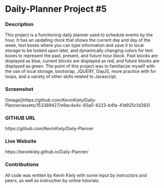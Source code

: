 <h1>Daily-Planner Project #5</h1>

<h3>Description</h3>
This project is a functioning daily planner used to schedule events by the hour. It has an updating clock that shows the current day and day of the week, text boxes where you can type information and save it to local storage to be looked upon later, and dynamically changing colors for text boxes to represent the past, present, and future hour block. Past blocks are displayed as blue, current blocks are displayed as red, and future blocks are displayed as green. The point of this project was to familiarize myself with the use of local storage, bootstrap, JQUERY, DayJS, more practice with for loops, and a variety of other skills related to Javascript.

<h3>Screenshot</h3>
![image](https://github.com/KevinKiely/Daily-Planner/assets/153389427/e9ac4a4c-65a0-4223-b4fa-41d925c1d393)


<h3>GITHUB URL</h3>
https://github.com/KevinKiely/Daily-Planner


<h3>Live Website</h3>
https://kevinkiely.github.io/Daily-Planner/


<h3>Contributions</h3>
All code was written by Kevin Kiely with some input by instructors and peers, as well as instruction by online tutorials.
